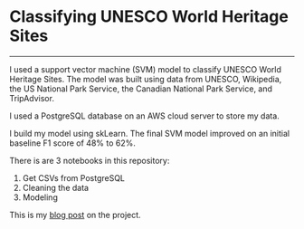 # Classifying UNESCO World Heritage Sites  
---
I used a support vector machine (SVM) model to classify UNESCO World Heritage Sites. The model was built using data from UNESCO, Wikipedia, the US National Park Service, the Canadian National Park Service, and TripAdvisor.  

I used a PostgreSQL database on an AWS cloud server to store my data.  

I build my model using skLearn. The final SVM model improved on an initial baseline F1 score of 48% to 62%.  

There is are 3 notebooks in this repository:  
1. Get CSVs from PostgreSQL  
2. Cleaning the data  
3. Modeling  

This is my [blog post](https://ericchan24.squarespace.com/blog/2017/10/28/classifyingworldheritagesites) on the project.
